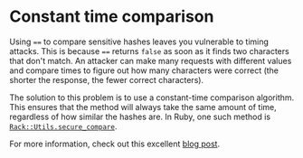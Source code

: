 # Constant time comparison

Using `==` to compare sensitive hashes leaves you vulnerable to timing attacks.
This is because `==` returns `false` as soon as it finds two characters that
don't match. An attacker can make many requests with different values and
compare times to figure out how many characters were correct (the shorter the
response, the fewer correct characters).

The solution to this problem is to use a constant-time comparison algorithm.
This ensures that the method will always take the same amount of time,
regardless of how similar the hashes are. In Ruby, one such method is
[`Rack::Utils.secure_compare`].

For more information, check out this excellent [blog post].

[`Rack::Utils.secure_compare`]:
http://www.rubydoc.info/github/rack/rack/Rack/Utils#secure_compare-class_method
[blog post]: http://codahale.com/a-lesson-in-timing-attacks/
